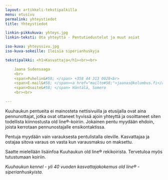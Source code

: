 ```yaml
---
layout: artikkeli-tekstipalkilla
menu: etusivu
permalink: yhteystiedot
title: Yhteystiedot

linkin-pikkukuva: yhteys.jpg
linkin-teksti: Ota yhteyttä - Pentutiedustelut ja muut asiat

iso-kuva: yhteyssivu.jpg
iso-kuva-sokeille: Iloisia siperianhuskyja

tekstipalkki: <h1>Kasvattaja</h1><br><br>

    Jaana Sudensaaga
    <br>
    <span>Puhelin&#58; </span> +358 44 313 0028<br>
    <span>E-mail&#58; </span><a href="mailto#58;">jaanas@kolumbus.fi</a><br>
    <span>Osoite&#58; </span> Häntälä, Somero
    <br><br>

---
```

Kuuhaukun pentueita ei mainosteta 
nettisivuilla ja etusijalla ovat aina pennunottajat, 
jotka ovat ottaneet hyvissä ajoin yhteyttä ja osoittaneet 
siten todellista kiinnostusta old line®-koiriin. Jokainen pentu myydään 
ehdoin, joista kerrotaan pennunostajalle ensikontaktissa. 
									
Pentuja myydään vain varauksesta pentulistalla oleville. Kasvattajaa
ja ostajaa sitova varaus on vasta kun varausmaksu on maksettu.

Saatte mielellään lisäinfoa Kuuhaukun old line® rekikoirista.
Tervetuloa myös tutustumaan koiriin.
								
*Kuuhaukun kennel - yli 40 vuoden kasvattajakokemus old line® -siperianhuskyista.*


